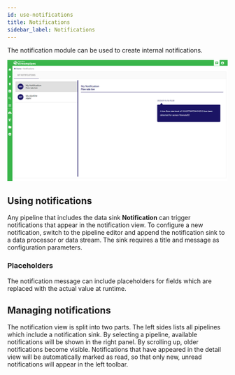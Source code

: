 ```yaml
---
id: use-notifications
title: Notifications
sidebar_label: Notifications
---
```


The notification module can be used to create internal notifications.

<img className="docs-image" src="/img/03_use-notifications/01_notifications-overview.png" alt="StreamPipes Notifications"/>

## Using notifications

Any pipeline that includes the data sink **Notification** can trigger notifications that appear in the notification view. To configure a new notification, switch to the pipeline editor and append the notification sink to a data processor or data stream.
The sink requires a title and message as configuration parameters.

### Placeholders

The notification message can include placeholders for fields which are replaced with the actual value at runtime.

## Managing notifications

The notification view is split into two parts. The left sides lists all pipelines which include a notification sink. By selecting a pipeline, available notifications will be shown in the right panel.
By scrolling up, older notifications become visible. Notifications that have appeared in the detail view will be automatically marked as read, so that only new, unread notifications will appear in the left toolbar.


